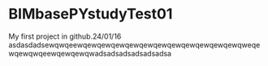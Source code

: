 # BIMbasePYstudyTest01
My first project in github.24/01/16
asdasdadsewqwqeewqewqewqewqewqewqewqewqewqewqewqewqweqewqewqwqeewqewqewqwadsadsadsadsadsadsa
